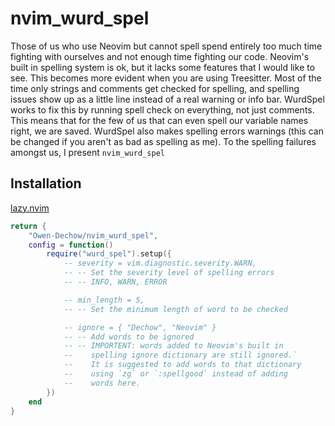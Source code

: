 # nvim_wurd_spel

Those of us who use Neovim but cannot spell spend entirely too much time fighting with
ourselves and not enough time fighting our code. Neovim's built in spelling system is ok,
but it lacks some features that I would like to see. This becomes more evident when you
are using Treesitter. Most of the time only strings and comments get checked for
spelling, and spelling issues show up as a little line instead of a real warning or info
bar. WurdSpel works to fix this by running spell check on everything, not just comments.
This means that for the few of us that can even spell our variable names right, we are
saved. WurdSpel also makes spelling errors warnings (this can be changed if you aren't
as bad as spelling as me). To the spelling failures amongst us, I present
`nvim_wurd_spel`

## Installation

[lazy.nvim](https://github.com/folke/lazy.nvim)
```lua
return {
    "Owen-Dechow/nvim_wurd_spel",
    config = function()
        require("wurd_spel").setup({
            -- severity = vim.diagnostic.severity.WARN,
            -- -- Set the severity level of spelling errors
            -- -- INFO, WARN, ERROR

            -- min_length = 5,
            -- -- Set the minimum length of word to be checked

            -- ignore = { "Dechow", "Neovim" }
            -- -- Add words to be ignored
            -- -- IMPORTENT: words added to Neovim's built in
            --    spelling ignore dictionary are still ignored.`
            --    It is suggested to add words to that dictionary
            --    using `zg` or `:spellgood` instead of adding
            --    words here.
        })
    end
}
```
